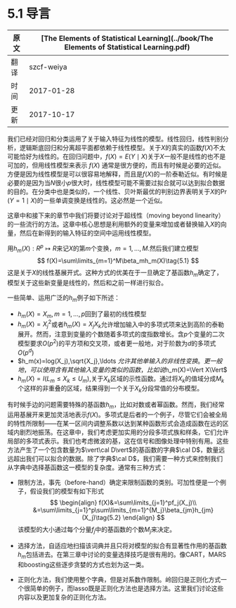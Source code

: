 # 5.1 导言

| 原文   | [The Elements of Statistical Learning](../book/The Elements of Statistical Learning.pdf) |
| ---- | ---------------------------------------- |
| 翻译   | szcf-weiya                               |
| 时间   | 2017-01-28                               |
|更新| 2017-10-17|

我们已经对回归和分类运用了关于输入特征为线性的模型。线性回归，线性判别分析，逻辑斯底回归和分离超平面都依赖于线性模型。关于$X$的真实的函数$f(X)$不太可能恰好为线性的。在回归问题中，$f(X)=E(Y\mid X)$关于$X$一般不是线性的也不是可加的，但用线性模型来表示 $f(X)$ 通常是很方便的，而且有时候是必要的近似。方便是因为线性模型是可以很容易地解释，而且是$f(X)$的一阶泰勒近似。有时候是必要的是因为当$N$很小$p$很大时，线性模型可能不需要过拟合就可以达到拟合数据的目的。在分类中也是类似的，一个线性、贝叶斯最优的判别边界表明关于$X$的$\Pr(Y=1\mid X)$的一些单调变换是线性的。这必然是一个近似。

这章中和接下来的章节中我们将要讨论对于超线性（moving beyond linearity）的一些流行的方法。这章中核心思想是利用额外的变量来增加或者替换输入$X$的向量，然后在新得到的输入特征的空间中运用线性模型。

用$h_m(X):R^p\longmapsto R$来记$X$的第$m$个变换，$m=1,\ldots, M.$然后我们建立模型
$$
f(X)=\sum\limits_{m=1}^M\beta_mh_m(X)\tag{5.1}
$$
这是关于$X$的线性基展开式。这种方式的优美在于一旦确定了基函数$h_m$确定了，模型关于这些新变量是线性的，然后和之前一样进行拟合。

一些简单、运用广泛的$h_m$例子如下所述：

- $h_m(X)=X_m,m=1,\ldots,p$回到了最初的线性模型
- $h_m(X)=X_j^2$或者$h_m(X)=X_jX_k$允许增加输入中的多项式项来达到高阶的泰勒展开。然而，注意到变量的个数随着多项式的度指数增长。含$p$个变量的二次模型要求$O(p^2)$的平方项和交叉项，或者更一般地，对于阶数为$d$的多项式$O(p^d)$
- $h_m(x)=log(X_j),\sqrt{X_j},\ldots $允许其他单输入的非线性变换。更一般地，可以使用含有其他输入变量的类似的函数，比如说$h_m(X)=\Vert X\Vert$
- $h_m(X)=I(L_m\le X_k\le U_m)$,关于$X_k$区域的示性函数。通过将$X_k$的值域分成$M_k$个这样的非重叠的区域，结果得到一个关于$X_k$分段常值的分布模型。

有时候手边的问题需要特殊的基函数$h_m$，比如对数或者幂函数。然而，我们经常运用基展开来更加灵活地表示$f(X)$。多项式是后者的一个例子，尽管它们会被全局的特性所限制——在某一区间内调整系数以达到某种函数形式会造成函数在远的区域内剧烈地振荡。在这章中，我们考虑更加实用的分段多项式族和样条，它们允许局部的多项式表示。我们也考虑微波的基，这在信号和图像处理中特别有用。这些方法产生了一个包含数量为$\vert\cal D\vert$的基函数的字典$\cal D$，数量远远超出我们可以拟合的数据。除了字典$\cal D$，我们需要一种方式来控制我们从字典中选择基函数这一模型的复杂度。通常有三种方式：

- 限制方法，事先（before-hand）确定来限制函数的类别。可加性便是一个例子，假设我们的模型有如下形式
  $$
  \begin{align}
  f(X)&=\sum\limits_{j=1}^pf_j(X_j)\\
  &=\sum\limits_{j=1}^p\sum\limits_{m=1}^{M_j}\beta_{jm}h_{jm}(X_j)\tag{5.2}
  \end{align}
  $$
  该模型的大小通过每个分量$f_j$中的基函数的个数$M_j$来决定。

- 选择方法，自适应地扫描该词典并且只将对模型的拟合有显著性作用的基函数$h_m$包括进去。在第三章中讨论的变量选择技巧是很有用的。像CART，MARS和boosting这些逐步贪婪的方式也划为这一类。

- 正则化方法，我们使用整个字典，但是对系数作限制。岭回归是正则化方式一个很简单的例子，而lasso既是正则化方法也是选择方法。这里我们讨论这些内容以及更加复杂的正则化方法。
